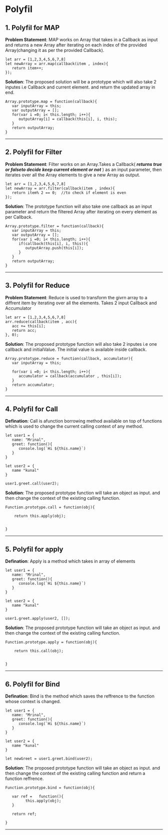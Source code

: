 # Polyfil

## 1. Polyfil for MAP

**Problem Statement**: MAP works on Array that takes in a Callback as input  and returns a new Array after iterating on each index of the provided Array(changing it as per the provided Callback).

```
let arr = [1,2,3,4,5,6,7,8]
let newArray = arr.map(callback(item , index){
   return item++;
});
```


**Solution**: The proposed solution will be a prototype which will also take 2 inputes  i.e Callback and current element.
and return the updated array in end.


```
Array.prototype.map = function(callback){
   var inputArray = this;
   var outputArray = [];
   for(var i =0; i< this.length; i++){
      outputArray[i] = callback(this[i], i, this);
   }
   return outputArray;
}
```
---

## 2. Polyfil for Filter

**Problem Statement**: Filter works on an Array.Takes a Callback( ***returns true or falseto decide keep current element or not*** ) as an input parameter, then iterates over all the Array elements to give a new Array as output.

```
let arr = [1,2,3,4,5,6,7,8]
let newArray = arr.filter(callback(item , index){
   return item% 2 == 0;  //to check if element is even
});
```


**Solution**: The prototype function will also take one callback as an input parameter and return the filtered Array after iterating on every element as per Callback.


```
Array.prototype.filter = function(callback){
   var inputArray = this;
   var outputArray = [];
   for(var i =0; i< this.length; i++){
      if(callback(this[i], i, this)){
         outputArray.push(this[i]);
      }
   }
   return outputArray;
}
```
---

## 3. Polyfil for Reduce

**Problem Statement**: Reduce is used to transform the givrn array to a diffrent item  by iterating over all the elements.
Takes 2 input  Callback and Accumulator

```
let arr = [1,2,3,4,5,6,7,8]
arr.reduce(callback(item , acc){
   acc += this[i];
   return acc;
}, 0);
```


**Solution**: The proposed prototype function will also take 2 inputes i.e one callback and initialValue.
The initial value is available inside callback.


```
Array.prototype.reduce = function(callback, accumulator){
   var inputArray = this;

   for(var i =0; i< this.length; i++){
      accumulator = callback(accumulator , this[i]);
   }
   return accumulator;
}
```
---
## 4. Polyfil for Call

**Defination**: Call is afunction borrowing method available on top of functions which is used to change the current calling context of any method. 

```
let user1 = {
   name: "Mrinal",
   greet: function(){
      console.log(`Hi ${this.name}`)
   }
}

let user2 = {
   name "kunal"
}

user1.greet.call(user2);
```

**Solution**: The proposed prototype function will take an object as input.
and then change the context of the existing calling function.

```
Function.prototype.call = function(obj){
  
    return this.apply(obj);


}
```
---
## 5. Polyfil for apply

**Defination**: Apply is a method which takes in array of elements 

```
let user1 = {
   name: "Mrinal",
   greet: function(){
      console.log(`Hi ${this.name}`)
   }
}

let user2 = {
   name "kunal"
}

user1.greet.apply(user2, []);
```

**Solution**: The proposed prototype function will take an object as input.
and then change the context of the existing calling function.

```
Function.prototype.apply = function(obj){
  
    return this.call(obj);


}
```
---
## 6. Polyfil for Bind

**Defination**: Bind is the method which saves the reffrence to the function whose context is changed.

```
let user1 = {
   name: "Mrinal",
   greet: function(){
      console.log(`Hi ${this.name}`)
   }
}

let user2 = {
   name "kunal"
}

let newGreet = user1.greet.bind(user2);
```

**Solution**: The proposed prototype function will take an object as input.
and then change the context of the existing calling function and return a function reffrence.

```
Function.prototype.bind = function(obj){
  
   var ref =   function(){
         this.apply(obj);
   }
   
   return ref;

}
```
---